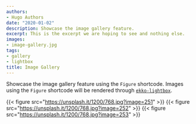 ```yaml
---
authors:
- Hugo Authors
date: "2020-01-02"
description: Showcase the image gallery feature.
excerpt: This is the excerpt we are hoping to see and nothing else.
images:
- image-gallery.jpg
tags:
- gallery
- lightbox
title: Image Gallery
---
```


Showcase the image gallery feature using the `Figure` shortcode. Images using the `Figure` shortcode will be rendered through [`ekko-lightbox`](https://ashleydw.github.io/lightbox/).
<!--more-->

{{< figure src="https://unsplash.it/1200/768.jpg?image=251" >}}
{{< figure src="https://unsplash.it/1200/768.jpg?image=252" >}}
{{< figure src="https://unsplash.it/1200/768.jpg?image=253" >}}
